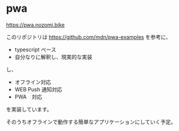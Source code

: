 # pwa

https://pwa.nozomi.bike

このリポジトリは https://github.com/mdn/pwa-examples を参考に、

* typescript ベース
* 自分なりに解釈し、現実的な実装

し、

* オフライン対応
* WEB Push 通知対応
* PWA　対応

を実装しています。

そのうちオフラインで動作する簡単なアプリケーションにしていく予定。
